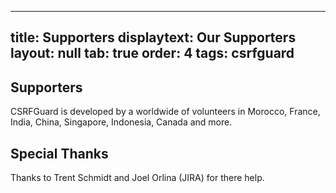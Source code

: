 
---
title: Supporters
displaytext: Our Supporters
layout: null
tab: true
order: 4
tags: csrfguard
---

## Supporters

CSRFGuard is developed by a worldwide of volunteers in Morocco, France, India, China, Singapore, Indonesia, Canada and more.

## Special Thanks

Thanks to Trent Schmidt and Joel Orlina (JIRA) for there help.
